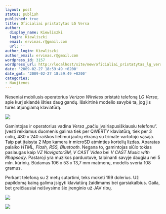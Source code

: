 ```yaml
---
layout: post
status: publish
published: true
title: Oficialiai pristatytas LG Versa
author:
  display_name: Kiewliszki
  login: Kiewliszki
  email: ervinas.r@gmail.com
  url: ''
author_login: Kiewliszki
author_email: ervinas.r@gmail.com
wordpress_id: 3157
wordpress_url: http://localhost/site/new/oficialiai_pristatytas_lg_versa/
date: '2009-02-27 18:59:49 +0200'
date_gmt: '2009-02-27 18:59:49 +0200'
categories:
- Naujienos
---
```

<p>Neseniai mobilusis operatorius <i>Verizon Wireless</i> pristatė telefoną <i>LG Versa</i>, apie kurį sklandė išties daug gandų. Išskirtinė modelio savybė ta, jog jis turės atjungiamą klaviatūrą.</p>
<p><img src="http://svarke.technews.lt/Versa3" /></p>
<p>Gamintojas ir operatorius vadina <i>Versa</i> „pačiu įvairiapusiškiausiu telefonu“. Įvesti reikiamus duomenis galima tiek per QWERTY klaviatūrą, tiek per 3 colių, 480 x 240 raiškos lietimui jautrų ekraną su trimate vartotojo sąsaja. Taip pat įtaisyta 2 Mpx kamera ir microSD atminties kortelių lizdas. Aparatas palaiko <i>HTML, Flash, RSS, Bluetooth</i>. Negana to, gamintojas siūlo tokias paslaugas kaip <i>VZ NavigatorSM, V CAST Video</i> bei <i>V CAST Music with Rhapsody</i>. Pastaroji yra muzikos parduotuvė, talpinanti savyje daugiau nei 5 mln. kūrinių. Būdamas 106 x 53 x 13,7 mm matmenų, modelis sveria 108 gramus. </p>
<p>Perkant telefoną su 2 metų sutartimi, teks mokėti 199 dolerius. Už papildomą kainą galima įsigyti klaviatūrą žaidimams bei garsiakalbius. Gaila, bet greičiausiai neišvysime šio įrenginio už JAV ribų.</p>
<p><img src="http://svarke.technews.lt/Versa1" /></p>
<p><img src="http://svarke.technews.lt/Versa2" /></p>
